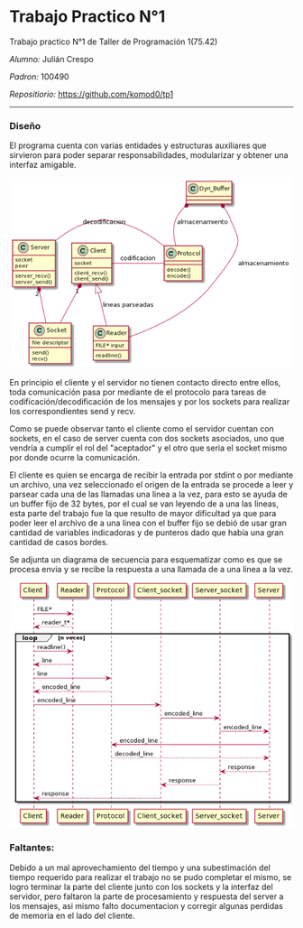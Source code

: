 # Trabajo Practico N°1

Trabajo practico N°1 de Taller de Programación 1(75.42)



*Alumno:* Julián Crespo

*Padron:* 100490

*Repositiorio:* https://github.com/komod0/tp1



---



### Diseño

El programa cuenta con varias entidades y estructuras auxiliares que sirvieron para poder separar responsabilidades, modularizar y obtener una interfaz amigable.



![](img/diag_clases.png)

En principio el cliente y el servidor no tienen contacto directo entre ellos, toda comunicación pasa por mediante de el protocolo para tareas de codificación/decodificación de los mensajes y por los sockets para realizar los correspondientes send y recv.



Como se puede observar tanto el cliente como el servidor cuentan con sockets, en el caso de server cuenta con dos sockets asociados, uno que vendría a cumplir el rol del "aceptador" y el otro que seria el socket mismo por donde ocurre la comunicación.

El cliente es quien se encarga de recibir la entrada por stdint o por mediante un archivo, una vez seleccionado el origen de la entrada se procede a leer y parsear cada una de las llamadas una linea a la vez, para esto se ayuda de un buffer fijo de 32 bytes, por el cual se van leyendo de a una las lineas, esta parte del trabajo fue la que resulto de mayor dificultad ya que para poder leer el archivo de a una linea con el buffer fijo se debió de usar gran cantidad de variables indicadoras y de punteros dado que había una gran cantidad de casos bordes.



Se adjunta un diagrama de secuencia para esquematizar como es que se procesa envia y se recibe la respuesta a una llamada de a una linea a la vez.



![](img/diagrama_secuencia.png)





### Faltantes:


Debido a un mal aprovechamiento del tiempo y una subestimación del tiempo requerido para realizar el trabajo no se pudo completar el mismo, se logro terminar la parte del cliente junto con los sockets y la interfaz del servidor, pero faltaron la parte de procesamiento y respuesta del server a los mensajes, asi mismo falto documentacion y corregir algunas perdidas de memoria en el lado del cliente.
